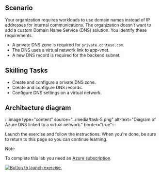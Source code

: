## Scenario

Your organization requires workloads to use domain names instead of IP addresses for internal communications. The organization doesn’t want to add a custom Domain Name Service (DNS) solution. You identify these requirements.
+ A private DNS zone is required for `private.contoso.com`.
+ The DNS uses a virtual network link to app-vnet. 
+ A new DNS record is required for the backend subnet. 

## Skilling Tasks

+ Create and configure a private DNS zone. 
+ Create and configure DNS records. 
+ Configure DNS settings on a virtual network.

## Architecture diagram

:::image type="content" source="../media/task-5.png" alt-text="Diagram of Azure DNS linked to a virtual network." border="true"::: 

Launch the exercise and follow the instructions. When you're done, be sure to return to this page so you can continue learning.

> [!NOTE]
> To complete this lab you need an [Azure subscription](https://azure.microsoft.com/pricing/purchase-options/azure-account?cid=msft_learn).

[![Button to launch exercise.](../media/launch-exercise.png)](https://go.microsoft.com/fwlink/?linkid=2262041)
